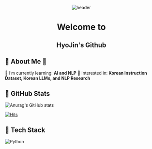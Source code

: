 <div align="center">
  
![header](https://capsule-render.vercel.app/api?type=Venom&color=auto&height=300&section=header&text=Welcome%20to%20HyoJin's%20Github&fontSize=70)

# Welcome to  
## HyoJin's Github

</div>



## 🤗 About Me 🤗
🔸 I’m currently learning: **AI and NLP**
🔹 Interested in: **Korean Instruction Dataset, Korean LLMs, and NLP Research**

## 📆 GitHub Stats
![Anurag's GitHub stats](https://github-readme-stats.vercel.app/api?username=HyoJin&show_icons=true&theme=onedark)

[![Hits](https://hits.seeyoufarm.com/api/count/incr/badge.svg?url=https%3A%2F%2Fgithub.com%2FHyoJin112&count_bg=%230058E1&title_bg=%230055A2&icon=&icon_color=%23E7E7E7&title=hits&edge_flat=false)](https://hits.seeyoufarm.com)

## 🚀 Tech Stack
![Python](https://img.shields.io/badge/Python-3776AB?style=flat-square&logo=Python&logoColor=white)


